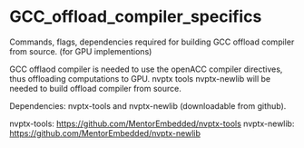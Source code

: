 # GCC_offload_compiler_specifics
Commands, flags, dependencies required for building GCC offload compiler from source. (for GPU implementions)

GCC offlaod compiler is needed to use the openACC compiler directives, thus offloading computations to GPU.
nvptx tools nvptx-newlib will be needed to build offload compiler from source.

Dependencies:  nvptx-tools and nvptx-newlib (downloadable from github).

nvptx-tools: https://github.com/MentorEmbedded/nvptx-tools
nvptx-newlib: https://github.com/MentorEmbedded/nvptx-newlib
